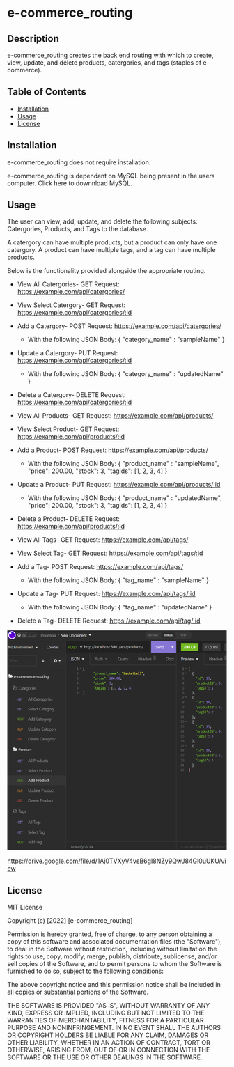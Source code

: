 # e-commerce_routing

## Description

e-commerce_routing creates the back end routing with which to create, view, update, and delete products, catergories, and tags (staples of e-commerce).

## Table of Contents

- [Installation](#installation)
- [Usage](#usage)
- [License](#license)

## Installation

e-commerce_routing does not require installation.

e-commerce_routing is dependant on MySQL being present in the users computer. Click here to downnload MySQL.

## Usage

The user can view, add, update, and delete the following subjects: Catergories, Products, and Tags to the database. 

A catergory can have multiple products, but a product can only have one catergory. A product can have multiple tags, and a tag can have multiple products.

Below is the functionality provided alongside the appropriate routing.

- View All Catergories-
GET Request: https://example.com/api/catergories/

 - View Select Catergory-
GET Request: https://example.com/api/catergories/:id

- Add a Catergory-
POST Request: https://example.com/api/catergories/

  - With the following JSON Body:
{
    "category_name" : "sampleName"
}

- Update a Catergory-
PUT Request: https://example.com/api/catergories/:id

  - With the following JSON Body:
{
    "category_name" : "updatedName"
}

- Delete a Catergory-
DELETE Request: https://example.com/api/catergories/:id

- View All Products-
GET Request: https://example.com/api/products/

- View Select Product-
GET Request: https://example.com/api/products/:id

- Add a Product-
POST Request: https://example.com/api/products/

  - With the following JSON Body:
{
    "product_name" : "sampleName",
    "price": 200.00,
    "stock": 3,
    "tagIds": [1, 2, 3, 4]
}

- Update a Product-
PUT Request: https://example.com/api/products/:id

  - With the following JSON Body:
{
    "product_name" : "updatedName",
    "price": 200.00,
    "stock": 3,
    "tagIds": [1, 2, 3, 4]
}

- Delete a Product-
DELETE Request: https://example.com/api/products/:id

- View All Tags-
GET Request: https://example.com/api/tags/

- View Select Tag-
GET Request: https://example.com/api/tags/:id

- Add a Tag-
POST Request: https://example.com/api/tags/

  - With the following JSON Body:
{
    "tag_name" : "sampleName"
}

- Update a Tag-
PUT Request: https://example.com/api/tags/:id

  - With the following JSON Body:
{
    "tag_name" : "updatedName"
}

- Delete a Tag-
DELETE Request: https://example.com/api/tag/:id

![screenshot](assets/ecommerce.png)

https://drive.google.com/file/d/1Aj0TVXyV4vsB6gI8NZy9QwJ84Gl0uUKU/view

## License

MIT License

Copyright (c) [2022] [e-commerce_routing]

Permission is hereby granted, free of charge, to any person obtaining a copy
of this software and associated documentation files (the "Software"), to deal
in the Software without restriction, including without limitation the rights
to use, copy, modify, merge, publish, distribute, sublicense, and/or sell
copies of the Software, and to permit persons to whom the Software is
furnished to do so, subject to the following conditions:

The above copyright notice and this permission notice shall be included in all
copies or substantial portions of the Software.

THE SOFTWARE IS PROVIDED "AS IS", WITHOUT WARRANTY OF ANY KIND, EXPRESS OR
IMPLIED, INCLUDING BUT NOT LIMITED TO THE WARRANTIES OF MERCHANTABILITY,
FITNESS FOR A PARTICULAR PURPOSE AND NONINFRINGEMENT. IN NO EVENT SHALL THE
AUTHORS OR COPYRIGHT HOLDERS BE LIABLE FOR ANY CLAIM, DAMAGES OR OTHER
LIABILITY, WHETHER IN AN ACTION OF CONTRACT, TORT OR OTHERWISE, ARISING FROM,
OUT OF OR IN CONNECTION WITH THE SOFTWARE OR THE USE OR OTHER DEALINGS IN THE
SOFTWARE.
